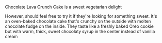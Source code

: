  Chocolate Lava Crunch Cake is a sweet vegetarian delight

However, should feel free to try it if they're looking for something sweet. It's an oven-baked chocolate cake that's crunchy on the outside with molten chocolate fudge on the inside. They taste like a freshly baked Oreo cookie but with warm, thick, sweet chocolaty syrup in the center instead of vanilla cream